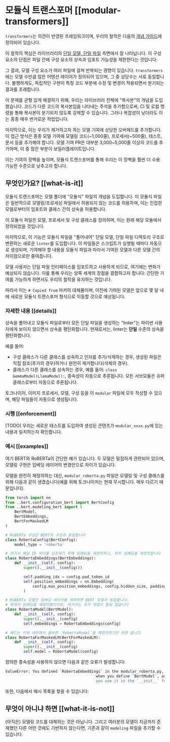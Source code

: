 # 모듈식 트랜스포머 [[modular-transformers]]

`transformers`는 의견이 반영된 프레임워크이며, 우리의 철학은 다음의 [개념 가이드](./philosophy)에 정의되어 있습니다.

이 철학의 핵심은 라이브러리의 [단일 모델, 단일 파일](https://huggingface.co/blog/transformers-design-philosophy) 측면에서 잘 나타납니다. 이 구성 요소의 단점은 파일 간에 구성 요소의 상속과 임포트 가능성을 제한한다는 것입니다.

그 결과, 모델 구성 요소가 여러 파일에 걸쳐 반복되는 경향이 있습니다. `transformers`에는 모델 수만큼 많은 어텐션 레이어가 정의되어 있으며, 그 중 상당수는 서로 동일합니다. 불행하게도, 독립적인 구현이 특정 코드 부분에 수정 및 변경이 적용되면서 분기되는 결과를 초래합니다.

이 문제를 균형 있게 해결하기 위해, 우리는 라이브러리 전체에 "복사본"의 개념을 도입했습니다. 코드가 다른 코드의 복사본임을 나타내는 주석을 추가함으로써, CI 및 로컬 명령을 통해 복사본이 분기되지 않도록 강제할 수 있습니다. 그러나 복잡성이 낮더라도 이는 종종 매우 번거로운 작업입니다.

마지막으로, 이는 우리가 제거하고자 하는 모델 기여에 상당한 오버헤드를 추가합니다. 이 접근 방식은 종종 모델 기여에 모델링 코드(~1,000줄), 프로세서(~500줄), 테스트, 문서 등을 추가해야 합니다. 모델 기여 PR은 대부분 3,000~5,000줄 이상의 코드를 추가하며, 이 중 많은 부분이 보일러플레이트입니다.

이는 기여의 장벽을 높이며, 모듈식 트랜스포머를 통해 우리는 이 장벽을 훨씬 더 수용 가능한 수준으로 낮추고자 합니다.

## 무엇인가요? [[what-is-it]]

모듈식 트랜스포머는 모델 폴더에 "모듈식" 파일의 개념을 도입합니다. 이 모듈식 파일은 일반적으로 모델링/프로세싱 파일에서 허용되지 않는 코드를 허용하며, 이는 인접한 모델로부터의 임포트와 클래스 간의 상속을 허용합니다.

이 모듈식 파일은 모델, 프로세서 및 구성 클래스를 정의하며, 이는 원래 해당 모듈에서 정의되었을 것입니다.

마지막으로, 이 기능은 모듈식 파일을 "풀어내어" 단일 모델, 단일 파일 디렉토리 구조로 변환하는 새로운 `linter`를 도입합니다. 이 파일들은 스크립트가 실행될 때마다 자동으로 생성되며, 기여해야 할 내용을 모듈식 파일과 따라서 기여된 모델과 다른 모델 간의 차이점으로만 줄여줍니다.

모델 사용자는 단일 파일 인터페이스를 임포트하고 사용하게 되므로, 여기에는 변화가 예상되지 않습니다. 이를 통해 우리는 양쪽 세계의 장점을 결합하고자 합니다: 간단한 기여를 가능하게 하면서도 우리의 철학을 유지하는 것입니다.

따라서 이는 `# Copied from` 마커의 대체품이며, 이전에 기여된 모델은 앞으로 몇 달 내에 새로운 모듈식 트랜스포머 형식으로 이동할 것으로 예상됩니다.

### 자세한 내용 [[details]]

상속을 풀어내고 모듈식 파일로부터 모든 단일 파일을 생성하는 "linter"는 파이썬 사용자에게 보이지 않으면서 상속을 평탄화합니다. 현재로서는, linter는 **단일** 수준의 상속을 평탄화합니다.

예를 들어:
- 구성 클래스가 다른 클래스를 상속하고 인자를 추가/삭제하는 경우, 생성된 파일은 직접 참조(추가의 경우)하거나 완전히 제거합니다(삭제의 경우).
- 클래스가 다른 클래스를 상속하는 경우, 예를 들어: `class GemmaModel(LlamaModel):`, 종속성이 자동으로 추론됩니다. 모든 서브모듈은 슈퍼클래스로부터 자동으로 추론됩니다.

토크나이저, 이미지 프로세서, 모델, 구성 등을 이 `modular` 파일에 모두 작성할 수 있으며, 해당 파일들이 자동으로 생성됩니다.

### 시행 [[enforcement]]

[TODO] 우리는 새로운 테스트를 도입하여 생성된 콘텐츠가 `modular_xxxx.py`에 있는 내용과 일치하는지 확인합니다.

### 예시 [[examples]]

여기 BERT와 RoBERTa의 간단한 예가 있습니다. 두 모델은 밀접하게 관련되어 있으며, 모델링 구현은 임베딩 레이어의 변경만으로 차이가 있습니다.

모델을 완전히 재정의하는 대신, `modular_roberta.py` 파일은 모델링 및 구성 클래스를 위해 다음과 같이 생겼습니다(예를 위해 토크나이저는 현재 무시합니다. 매우 다르기 때문입니다).

```python
from torch import nn
from ..bert.configuration_bert import BertConfig
from ..bert.modeling_bert import (
    BertModel,
    BertEmbeddings,
    BertForMaskedLM
)

# RoBERTa 구성은 BERT의 구성과 동일합니다
class RobertaConfig(BertConfig):
    model_type = 'roberta'

# 여기서 패딩 ID 차이를 강조하기 위해 임베딩을 재정의하고, 위치 임베딩을 재정의합니다
class RobertaEmbeddings(BertEmbeddings):
    def __init__(self, config):
        super().__init__(config())

        self.padding_idx = config.pad_token_id
        self.position_embeddings = nn.Embedding(
            config.max_position_embeddings, config.hidden_size, padding_idx=self.padding_idx
        )

# RoBERTa 모델은 임베딩 레이어를 제외하면 BERT 모델과 동일합니다.
# 위에서 임베딩을 재정의했으므로, 여기서는 추가 작업이 필요 없습니다
class RobertaModel(BertModel):
    def __init__(self, config):
        super().__init__(config)
        self.embeddings = RobertaEmbeddings(config)

# 헤드는 이제 내부에서 올바른 `RobertaModel`을 재정의하기만 하면 됩니다
class RobertaForMaskedLM(BertForMaskedLM):
    def __init__(self, config):
        super().__init__(config)
        self.model = RobertaModel(config)
```

정의한 종속성을 사용하지 않으면 다음과 같은 오류가 발생합니다:

```bash
ValueError: You defined `RobertaEmbeddings` in the modular_roberta.py, it should be used
                                        when you define `BertModel`, as it is one of it's direct dependencies. Make sure
                                        you use it in the `__init__` function.
```

또한, 다음에서 예시 목록을 찾을 수 있습니다:

## 무엇이 아니냐 하면 [[what-it-is-not]]

(아직은) 모델링 코드를 대체하는 것은 아닙니다. 그리고 여러분의 모델이 지금까지 존재했던 다른 어떤 것에도 기반하지 않는다면, 기존과 같이 `modeling` 파일을 추가할 수 있습니다.
